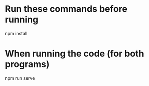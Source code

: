 # Run these commands before running
npm install

# When running the code (for both programs)
npm run serve
